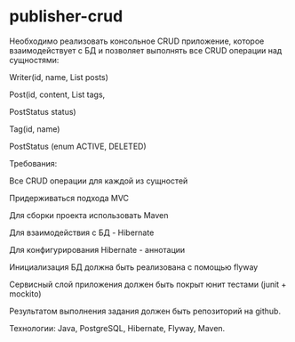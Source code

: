 # publisher-crud

Необходимо реализовать консольное CRUD приложение, которое взаимодействует с БД и позволяет выполнять все CRUD операции над сущностями:

Writer(id, name, List<Post> posts)

Post(id, content, List<Tag> tags, 

PostStatus status)

Tag(id, name)

PostStatus (enum ACTIVE, DELETED)

Требования:

Все CRUD операции для каждой из сущностей

Придерживаться подхода MVC

Для сборки проекта использовать Maven

Для взаимодействия с БД - Hibernate

Для конфигурирования Hibernate - аннотации

Инициализация БД должна быть реализована с помощью flyway

Сервисный слой приложения должен быть покрыт юнит тестами (junit + mockito)

Результатом выполнения задания должен быть репозиторий на github. 

Технологии: Java, PostgreSQL, Hibernate, Flyway, Maven.